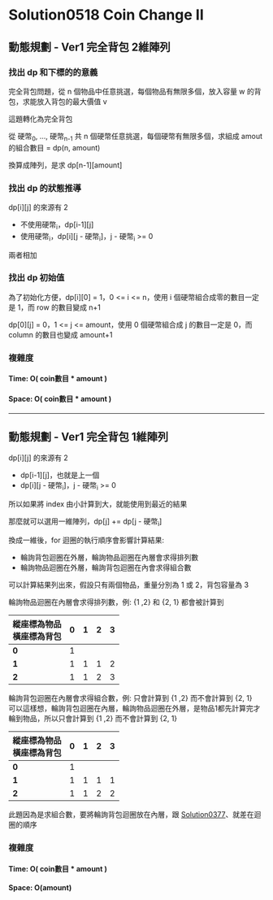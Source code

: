 # Solution0518 Coin Change II

## 動態規劃 - Ver1 完全背包 2維陣列

### 找出 dp 和下標的的意義

完全背包問題，從 n 個物品中任意挑選，每個物品有無限多個，放入容量 w 的背包，求能放入背包的最大價值 v

這題轉化為完全背包

從 硬幣<sub>0</sub>, ..., 硬幣<sub>n-1</sub> 共 n 個硬幣任意挑選，每個硬幣有無限多個，求組成 amout 的組合數目 = dp(n, amount)

換算成陣列，是求 dp[n-1][amount]

### 找出 dp 的狀態推導

dp[i][j] 的來源有 2
- 不使用硬幣<sub>i</sub>，dp[i-1][j]
- 使用硬幣<sub>i</sub>，dp[i][j - 硬幣<sub>i</sub>]，j - 硬幣<sub>i</sub> >= 0

兩者相加

### 找出 dp 初始值

為了初始化方便，dp[i][0] = 1，0 <= i <= n，使用 i 個硬幣組合成零的數目一定是 1，而 row 的數目變成 n+1

dp[0][j] = 0，1 <= j <= amount，使用 0 個硬幣組合成 j 的數目一定是 0，而 column 的數目也變成 amount+1

### 複雜度

#### Time: O( coin數目 * amount )

#### Space: O( coin數目 * amount )

---

## 動態規劃 - Ver1 完全背包 1維陣列

dp[i][j] 的來源有 2
- dp[i-1][j]，也就是上一個
- dp[i][j - 硬幣<sub>i</sub>]，j - 硬幣<sub>i</sub> >= 0
  
所以如果將 index 由小計算到大，就能使用到最近的結果

那麼就可以選用一維陣列，dp[j] += dp[j - 硬幣<sub>i</sub>]

換成一維後，for 迴圈的執行順序會影響計算結果:
- 輪詢背包迴圈在外層，輪詢物品迴圈在內層會求得排列數
- 輪詢物品迴圈在外層，輪詢背包迴圈在內會求得組合數

可以計算結果列出來，假設只有兩個物品，重量分別為 1 或 2，背包容量為 3

輪詢物品迴圈在內層會求得排列數，例: {1 ,2} 和 {2, 1} 都會被計算到

| 縱座標為物品<br/>橫座標為背包 | 0 | 1 | 2 | 3 |
|-------------------------------|---|---|---|---|
| <b>0</b>                      | 1 |   |   |   |
| <b>1</b>                      | 1 | 1 | 1 | 2 |
| <b>2</b>                      | 1 | 1 | 2 | 3 |

輪詢背包迴圈在內層會求得組合數，例: 只會計算到 {1 ,2} 而不會計算到 {2, 1}  
可以這樣想，輪詢背包迴圈在內層，輪詢物品迴圈在外層，是物品1都先計算完才輪到物品，所以只會計算到 {1 ,2} 而不會計算到 {2, 1}  

| 縱座標為物品<br/>橫座標為背包 | 0 | 1 | 2 | 3 |
|-------------------------------|---|---|---|---|
| <b>0</b>                      | 1 |   |   |   |
| <b>1</b>                      | 1 | 1 | 1 | 1 |
| <b>2</b>                      | 1 | 1 | 2 | 2 |

此題因為是求組合數，要將輪詢背包迴圈放在內層，跟 [Solution0377](../Solution0301_0500/Solution0377.md)、就差在迴圈的順序

### 複雜度

#### Time: O( coin數目 * amount )

#### Space: O(amount)